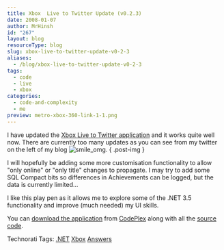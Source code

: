```yaml
---
title: Xbox  Live to Twitter Update (v0.2.3)
date: 2008-01-07
author: MrHinsh
id: "267"
layout: blog
resourceType: blog
slug: xbox-live-to-twitter-update-v0-2-3
aliases:
  - /blog/xbox-live-to-twitter-update-v0-2-3
tags:
  - code
  - live
  - xbox
categories:
  - code-and-complexity
  - me
preview: metro-xbox-360-link-1-1.png
---
```


I have updated the [Xbox Live to Twitter application](http://blog.hinshelwood.com/archive/2008/01/04/xbox-live-to-twitter.aspx) and it works quite well now. There are currently too many updates as you can see from my twitter on the left of my blog ![smile_omg](images/smile_omg-2-2.gif).
{ .post-img }

I will hopefully be adding some more customisation functionality to allow "only online" or "only title" changes to propagate. I may try to add some SQL Compact bits so differences in Achievements can be logged, but the data is currently limited...

I like this play pen as it allows me to explore some of the .NET 3.5 functionality and improve (much needed) my UI skills.

You can [download the application](http://www.codeplex.com/XboxLiveStatus/Release/ProjectReleases.aspx) from [CodePlex](http://www.codeplex.com) along with all the [source code](http://www.codeplex.com/XboxLiveStatus).

Technorati Tags: [.NET](http://technorati.com/tags/.NET) [Xbox](http://technorati.com/tags/Xbox) [Answers](http://technorati.com/tags/Answers)

